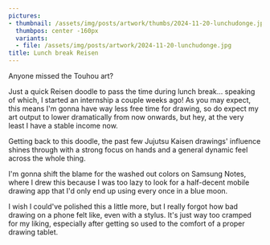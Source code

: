 ```yaml
---
pictures:
- thumbnail: /assets/img/posts/artwork/thumbs/2024-11-20-lunchudonge.jpg
  thumbpos: center -160px
  variants:
  - file: /assets/img/posts/artwork/2024-11-20-lunchudonge.jpg
title: Lunch break Reisen
---
```

Anyone missed the Touhou art?

Just a quick Reisen doodle to pass the time during lunch break... speaking of which, I started an internship a couple weeks ago!
As you may expect, this means I'm gonna have way less free time for drawing, so do expect my art output to lower dramatically from now onwards, but hey, at the very least I have a stable income now.

Getting back to this doodle, the past few Jujutsu Kaisen drawings' influence shines through with a strong focus on hands and a general dynamic feel across the whole thing.

I'm gonna shift the blame for the washed out colors on Samsung Notes, where I drew this because I was too lazy to look for a half-decent mobile drawing app that I'd only end up using every once in a blue moon.

I wish I could've polished this a little more, but I really forgot how bad drawing on a phone felt like, even with a stylus.
It's just way too cramped for my liking, especially after getting so used to the comfort of a proper drawing tablet.
